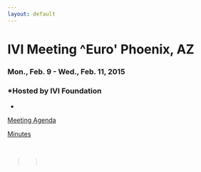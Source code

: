 ```yaml
---
layout: default
---
```

<div id="rightCol0">

<div data-align="center">

# IVI Meeting ^Euro' Phoenix, AZ

### Mon., Feb. 9 - Wed., Feb. 11, 2015

</div>

<div data-align="center">

### *Hosted by IVI Foundation  
  
*

</div>

[Meeting Agenda](February%202015%20Agenda%20-%20IVI.pdf)

[Minutes](2015FebMeetingSummary_Final.pdf)

 

> >  

#### 

####  

 

</div>

